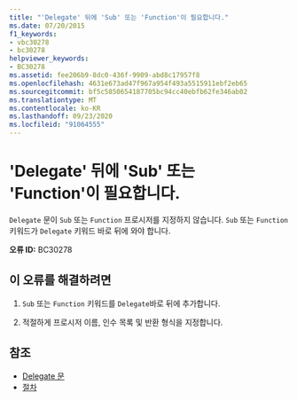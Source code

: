 ```yaml
---
title: "'Delegate' 뒤에 'Sub' 또는 'Function'이 필요합니다."
ms.date: 07/20/2015
f1_keywords:
- vbc30278
- bc30278
helpviewer_keywords:
- BC30278
ms.assetid: fee206b9-8dc0-436f-9909-abd8c17957f8
ms.openlocfilehash: 4631e673ad47f967a954f493a5515911ebf2eb65
ms.sourcegitcommit: bf5c5850654187705bc94cc40ebfb62fe346ab02
ms.translationtype: MT
ms.contentlocale: ko-KR
ms.lasthandoff: 09/23/2020
ms.locfileid: "91064555"
---
```

# <a name="sub-or-function-expected-after-delegate"></a>'Delegate' 뒤에 'Sub' 또는 'Function'이 필요합니다.

`Delegate` 문이 `Sub` 또는 `Function` 프로시저를 지정하지 않습니다. `Sub` 또는 `Function` 키워드가 `Delegate` 키워드 바로 뒤에 와야 합니다.  
  
 **오류 ID:** BC30278  
  
## <a name="to-correct-this-error"></a>이 오류를 해결하려면  
  
1. `Sub` 또는 `Function` 키워드를 `Delegate`바로 뒤에 추가합니다.  
  
2. 적절하게 프로시저 이름, 인수 목록 및 반환 형식을 지정합니다.  
  
## <a name="see-also"></a>참조

- [Delegate 문](../language-reference/statements/delegate-statement.md)
- [절차](../programming-guide/language-features/procedures/index.md)
